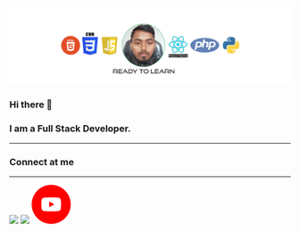 <img src="https://raw.githubusercontent.com/cmschandan/cmschandan/main/yt-ck-programming.jpg">

### Hi there 👋
### I am a Full Stack Developer.
  <hr>
  
### Connect at me
<hr>
<a href="https://twitter.com/ChandanCotocus" target="_blank"><img src="https://camo.githubusercontent.com/b1b1f1441f9ad8aadc569da20dc9615f056b1c0d87fad28c84662213065061a8/68747470733a2f2f692e696d6775722e636f6d2f473779544448502e706e67" width="50px"></a>
<a href="https://www.linkedin.com/in/cotocuschandan/" target="_blank"><img src="https://camo.githubusercontent.com/a1c16f60c3cb9eb39f1249add7db21d770bca379f7df213c4fdeda7d3bec9ed9/68747470733a2f2f692e696d6775722e636f6d2f6b4639484d707a2e706e67" width="50px"></a>
<a href="https://www.youtube.com/channel/UCCsczli5PIaqN2k6BLDp7vQ" target="_blank"><img src="https://raw.githubusercontent.com/cmschandan/cmschandan/main/youtube-icon.png" width="70px"></a>

<!--
**cmschandan/cmschandan** is a ✨ _special_ ✨ repository because its `README.md` (this file) appears on your GitHub profile.

Here are some ideas to get you started:

- 🔭 I’m currently working on ...
- 🌱 I’m currently learning ...
- 👯 I’m looking to collaborate on ...
- 🤔 I’m looking for help with ...
- 💬 Ask me about ...
- 📫 How to reach me: ...
- 😄 Pronouns: ...
- ⚡ Fun fact: ...
-->
